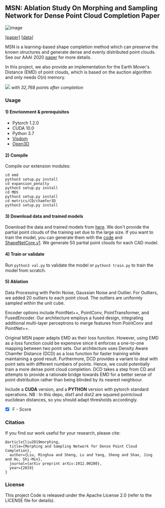 ## MSN: Ablation Study On Morphing and Sampling Network for Dense Point Cloud Completion Paper

![image](https://github.com/baldhat/ml3d_msn/assets/42282389/f9ea9852-36ad-4b9c-a645-27fd6fb8bf40)

[[paper]](http://cseweb.ucsd.edu/~mil070/projects/AAAI2020/paper.pdf) [[data]](https://drive.google.com/drive/folders/1X143kUwtRtoPFxNRvUk9LuPlsf1lLKI7?usp=sharing)

MSN is a learning-based shape completion method which can preserve the known structures and generate dense and evenly distributed point clouds. See our AAAI 2020 [paper](http://cseweb.ucsd.edu/~mil070/projects/AAAI2020/paper.pdf) for more details.

In this project, we also provide an implementation for the Earth Mover's Distance (EMD) of point clouds, which is based on the auction algorithm and only needs $O(n)$ memory.

![](/teaser.png)
*with 32,768 points after completion*


### Usage

#### 1) Envrionment & prerequisites

- Pytorch 1.2.0
- CUDA 10.0
- Python 3.7
- [Visdom](https://github.com/facebookresearch/visdom)
- [Open3D](http://www.open3d.org/docs/release/index.html#python-api-index)

#### 2) Compile

Compile our extension modules:  

    cd emd
    python3 setup.py install
    cd expansion_penalty
    python3 setup.py install
    cd MDS
    python3 setup.py install
    cd metrics/CD/chamfer3D
    python3 setup.py install

#### 3) Download data and trained models

Download the data and trained models from [here](https://drive.google.com/drive/folders/1X143kUwtRtoPFxNRvUk9LuPlsf1lLKI7?usp=sharing).  We don't provide the partial point clouds of the training set due to the large size. If you want to train the model, you can generate them with the [code](https://github.com/wentaoyuan/pcn/tree/master/render) and [ShapeNetCore.v1](https://shapenet.org/). We generate 50 partial point clouds for each CAD model.

#### 4) Train or validate

Run `python3 val.py` to validate the model or `python3 train.py` to train the model from scratch.

#### 5) Ablation 
Data Processing with Perlin Noise, Gaussian Noise and Outlier. For Outliers, we added 20 outliers to each point cloud. The outliers are uniformly sampled within the unit cube.

Encoder options include PointNet++, PointConv, PointTransformer, and FusedEncoder. Our architecture employs a fused design, integrating additional multi-layer perceptrons to merge features from PointConv and PointNet++.

Original MSN paper adapts EMD as their loss function. However, using EMD as a loss function could be expensive since it enforces a one-to-one mapping between two point sets. Our architecture uses Density Aware Chamfer Distance (DCD) as a loss function for faster training while maintaining a good result. Furthermore, DCD provides a variant to deal with point sets with different numbers of points. Hence, we could potentially train a more dense point cloud completion. DCD takes a step from CD and attempts to provide a rationale bridge towards EMD for a better sense of point distribution rather than being blinded by its nearest neighbour.

Include a **CUDA** version, and a **PYTHON** version with pytorch standard operations.
NB : In this depo, dist1 and dist2 are squared pointcloud euclidean distances, so you should adapt thresholds accordingly.

- [x] F - Score  
### Citation

If you find our work useful for your research, please cite:
```
@article{liu2019morphing,
  title={Morphing and Sampling Network for Dense Point Cloud Completion},
  author={Liu, Minghua and Sheng, Lu and Yang, Sheng and Shao, Jing and Hu, Shi-Min},
  journal={arXiv preprint arXiv:1912.00280},
  year={2019}
}
```

### License

This project Code is released under the Apache License 2.0 (refer to the LICENSE file for details).
